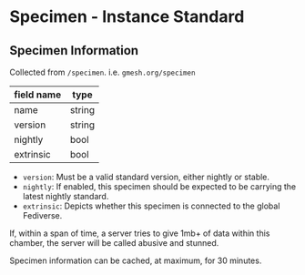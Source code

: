 # Specimen - Instance Standard

## Specimen Information

Collected from `/specimen`. i.e. `gmesh.org/specimen`

| field name | type     |
| ---------- | -------- |
| name       | string   |
| version    | string   |
| nightly    | bool     |
| extrinsic  | bool     |

* `version`: Must be a valid standard version, either nightly or stable.
* `nightly`: If enabled, this specimen should be expected to be carrying the latest nightly standard.
* `extrinsic`: Depicts whether this specimen is connected to the global Fediverse.

If, within a span of time, a server tries to give 1mb+ of data within this chamber,
the server will be called abusive and stunned.

Specimen information can be cached, at maximum, for 30 minutes.
